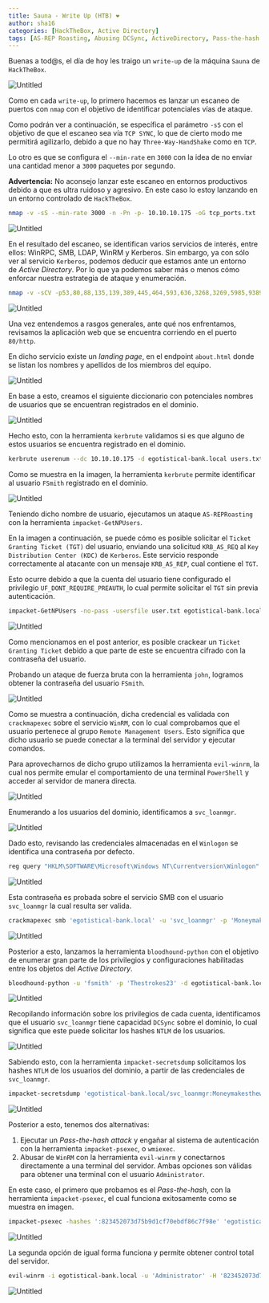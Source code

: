 ```yaml
---
title: Sauna - Write Up (HTB) ❤
author: sha16
categories: [HackTheBox, Active Directory]
tags: [AS-REP Roasting, Abusing DCSync, ActiveDirectory, Pass-the-hash (PtH), Windows]
---
```


Buenas a tod@s, el día de hoy les traigo un `write-up` de la máquina `Sauna` de `HackTheBox`.  

![Untitled](/assets/img/htb/machines/Sauna/Untitled.png)

Como en cada `write-up`, lo primero hacemos es lanzar un escaneo de puertos con `nmap` con el objetivo de identificar potenciales vías de ataque. 

Como podrán ver a continuación, se específica el parámetro `-sS` con el objetivo de que el escaneo sea vía `TCP SYNC`, lo que de cierto modo me permitirá agilizarlo, debido a que no hay `Three-Way-HandShake` como en `TCP`.

Lo otro es que se configura el `--min-rate` en `3000` con la idea de no enviar una cantidad menor a `3000` paquetes por segundo.

**Advertencia:** No aconsejo lanzar este escaneo en entornos productivos debido a que es ultra ruidoso y agresivo. En este caso lo estoy lanzando en un entorno controlado de `HackTheBox`.

```bash
nmap -v -sS --min-rate 3000 -n -Pn -p- 10.10.10.175 -oG tcp_ports.txt
```

![Untitled](/assets/img/htb/machines/Sauna/Untitled%201.png)

En el resultado del escaneo, se identifican varios servicios de interés, entre ellos: WinRPC, SMB, LDAP, WinRM y Kerberos. Sin embargo, ya con sólo ver al servicio `Kerberos`, podemos deducir que estamos ante un entorno de *Active Directory*. Por lo que ya podemos saber más o menos cómo enforcar nuestra estrategia de ataque y enumeración.

```bash
nmap -v -sCV -p53,80,88,135,139,389,445,464,593,636,3268,3269,5985,9389,49667,49673,49674,49677,49689,49696 10.10.10.175 -v port_scan.txt
```

![Untitled](/assets/img/htb/machines/Sauna/Untitled%202.png)

Una vez entendemos a rasgos generales, ante qué nos enfrentamos, revisamos la aplicación web que se encuentra corriendo en el puerto `80/http`.

En dicho servicio existe un *landing page*, en el endpoint `about.html` donde se listan los nombres y apellidos de los miembros del equipo. 

![Untitled](/assets/img/htb/machines/Sauna/Untitled%203.png)

En base a esto, creamos el siguiente diccionario con potenciales nombres de usuarios que se encuentran registrados en el dominio.

![Untitled](/assets/img/htb/machines/Sauna/Untitled%204.png)

Hecho esto, con la herramienta `kerbrute` validamos si es que alguno de estos usuarios se encuentra registrado en el dominio. 

```bash
kerbrute userenum --dc 10.10.10.175 -d egotistical-bank.local users.txt
```

Como se muestra en la imagen, la herramienta `kerbrute` permite identificar al usuario `FSmith` registrado en el dominio.

![Untitled](/assets/img/htb/machines/Sauna/Untitled%205.png)

Teniendo dicho nombre de usuario, ejecutamos un ataque `AS-REPRoasting` con la herramienta `impacket-GetNPUsers`.

En la imagen a continuación, se puede cómo es posible solicitar el `Ticket Granting Ticket (TGT)` del usuario, enviando una solicitud `KRB_AS_REQ` al `Key Distribution Center (KDC)` de `Kerberos`. Este servicio responde correctamente al atacante con un mensaje `KRB_AS_REP`, cual contiene el `TGT`.

Esto ocurre debido a que la cuenta del usuario tiene configurado el privilegio `UF_DONT_REQUIRE_PREAUTH`, lo cual permite solicitar el `TGT` sin previa autenticación.

```bash
impacket-GetNPUsers -no-pass -usersfile user.txt egotistical-bank.local/
```

![Untitled](/assets/img/htb/machines/Sauna/Untitled%206.png)

Como mencionamos en el post anterior, es posible crackear un `Ticket Granting Ticket` debido a que parte de este se encuentra cifrado con la contraseña del usuario. 

Probando un ataque de fuerza bruta con la herramienta `john`, logramos obtener la contraseña del usuario `FSmith`.

![Untitled](/assets/img/htb/machines/Sauna/Untitled%207.png)

Como se muestra a continuación, dicha credencial es validada con `crackmapexec` sobre el servicio `WinRM`, con lo cual comprobamos que el usuario pertenece al grupo `Remote Management Users`. Esto significa que dicho usuario se puede conectar a la terminal del servidor y ejecutar comandos. 

Para aprovecharnos de dicho grupo utilizamos la herramienta `evil-winrm`, la cual nos permite emular el comportamiento de una terminal `PowerShell` y acceder al servidor de manera directa.

![Untitled](/assets/img/htb/machines/Sauna/Untitled%208.png)

Enumerando a los usuarios del dominio, identificamos a `svc_loanmgr`.

![Untitled](/assets/img/htb/machines/Sauna/Untitled%209.png)

Dado esto, revisando las credenciales almacenadas en el `Winlogon` se identifica una contraseña por defecto.

```bash
reg query "HKLM\SOFTWARE\Microsoft\Windows NT\Currentversion\Winlogon"
```

![Untitled](/assets/img/htb/machines/Sauna/Untitled%2010.png)

Esta contraseña es probada sobre el servicio SMB con el usuario `svc_loanmgr` la cual resulta ser valida. 

```bash
crackmapexec smb 'egotistical-bank.local' -u 'svc_loanmgr' -p 'Moneymakestheworldgoround!'
```

![Untitled](/assets/img/htb/machines/Sauna/Untitled%2011.png)

Posterior a esto, lanzamos la herramienta `bloodhound-python` con el objetivo de enumerar gran parte de los privilegios y configuraciones habilitadas entre los objetos del *Active Directory*.

```bash
bloodhound-python -u 'fsmith' -p 'Thestrokes23' -d egotistical-bank.local -ns 10.10.10.175 -c all
```

![Untitled](/assets/img/htb/machines/Sauna/Untitled%2012.png)

Recopilando información sobre los privilegios de cada cuenta, identificamos que el usuario `svc_loanmgr` tiene capacidad `DCSync` sobre el dominio, lo cual significa que este puede solicitar los hashes `NTLM` de los usuarios. 

![Untitled](/assets/img/htb/machines/Sauna/Untitled%2013.png)

Sabiendo esto, con la herramienta `impacket-secretsdump` solicitamos los hashes `NTLM` de los usuarios del dominio, a partir de las credenciales de `svc_loanmgr`. 

```bash
impacket-secretsdump 'egotistical-bank.local/svc_loanmgr:Moneymakestheworldgoround!@10.10.10.175'
```

![Untitled](/assets/img/htb/machines/Sauna/Untitled%2014.png)

Posterior a esto, tenemos dos alternativas: 

1. Ejecutar un *Pass-the-hash attack* y engañar al sistema de autenticación con la herramienta `impacket-psexec`, o `wmiexec`. 
2. Abusar de `WinRM` con la herramienta `evil-winrm` y conectarnos directamente a una terminal del servidor. Ambas opciones son válidas para obtener una terminal con el usuario `Administrator`. 

En este caso, el primero que probamos es el *Pass-the-hash*, con la herramienta `impacket-psexec`, el cual funciona exitosamente como se muestra en imagen.

```bash
impacket-psexec -hashes ':823452073d75b9d1cf70ebdf86c7f98e' 'egotistical-bank.local/Administrator@10.10.10.175'
```

![Untitled](/assets/img/htb/machines/Sauna/Untitled%2015.png)

La segunda opción de igual forma funciona y permite obtener control total del servidor.

```bash
evil-winrm -i egotistical-bank.local -u 'Administrator' -H '823452073d75b9d1cf70ebdf86c7f98e'
```

![Untitled](/assets/img/htb/machines/Sauna/Untitled%2016.png)